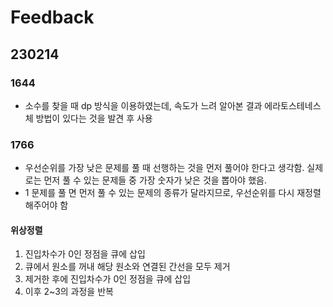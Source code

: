 # Feedback
## 230214
### 1644
- 소수를 찾을 때 dp 방식을 이용하였는데, 속도가 느려 알아본 결과 에라토스테네스 체 방법이 있다는 것을 발견 후 사용

### 1766
- 우선순위를 가장 낮은 문제를 풀 때 선행하는 것을 먼저 풀어야 한다고 생각함. 실제로는 먼저 풀 수 있는 문제들 중 가장 숫자가 낮은 것을 뽑아야 했음.
- 1 문제를 풀 면 먼저 풀 수 있는 문제의 종류가 달라지므로, 우선순위를 다시 재정렬 해주어야 함
#### 위상정렬
1. 진입차수가 0인 정점을 큐에 삽입
2. 큐에서 원소를 꺼내 해당 원소와 연결된 간선을 모두 제거
3. 제거한 후에 진입차수가 0인 정점을 큐에 삽입
4. 이후 2~3의 과정을 반복